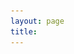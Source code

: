 ```yaml
---
layout: page
title: 
---
```


<script>
  document.title = "Home | H.W.";
</script>

<link rel="stylesheet" href="/assets/css/home.css">
<script src="/assets/js/home.js" defer></script>

<div class="image-left container" id="image-left container" style="margin: auto;">
   <script>
        const videoSources = [
            { src: "/assets/vid/home1.mp4", class: "homevideo1" },
            { src: "/assets/vid/home2.mp4", class: "homevideo2" },
            { src: "/assets/vid/home3.mp4", class: "homevideo3" }
        ];

        // Generate a random index between 0 and the length of the array minus 1
        const randomIndex = Math.floor(Math.random() * videoSources.length);
        console.log(randomIndex+1);

        // Select a random video source from the array
        const source = videoSources[randomIndex];

        // Create a new video element
        const videoElement = document.createElement('video');
        videoElement.setAttribute('id', 'videoElement');
        videoElement.setAttribute('class', source.class);
        videoElement.setAttribute('style', 'opacity: 0;');
        videoElement.setAttribute('muted', '');
        videoElement.setAttribute('autoplay', '');
        videoElement.setAttribute('loop', '');
        videoElement.setAttribute('playsinline', '');

        // Create a new source element and set its attributes
        const sourceElement = document.createElement('source');
        sourceElement.setAttribute('src', source.src);
        sourceElement.setAttribute('type', 'video/mp4');

        // Append the source element to the video element
        videoElement.appendChild(sourceElement);

        // Append the video element to the container
        document.getElementById('image-left container').appendChild(videoElement);
    </script>
   <img id="imageElement" src="/assets/img/home1.jpg" alt="Travel" class="fallback-image" style="display: none;">
   <div class="video-overlay" id="videoOverlay"></div>
   <div class="welcome-text">
      <h1 id="welcomeTitle" style="color: transparent;">WELC<span id="compassContainer"><i class="far fa-compass" id="compassIcon"></i></span>ME</h1>
      <h2 id="welcomeSubtitle">Hello! I'm Han-yu (Henry), a junior at HKU, majoring in AI. I love to explore new places and code apps. I'm excited to have you here and ready to share my journey with you!</h2>
   </div>
</div>

<br>

<h3 id="welcomeQuote" style="color: transparent;">Life is an endless adventure<br>into the unknown</h3>

<script>
    videoSources.forEach(videoData => {
        const video = document.createElement('video');
        video.src = videoData.src;
        video.preload = 'auto';
        video.autoplay = true;
        video.loop = true;
        video.muted = true;
        video.style.display = 'none'; // Hide the video element
        document.body.appendChild(video);
    });
</script>
